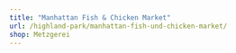 ```yaml
---
title: "Manhattan Fish & Chicken Market"
url: /highland-park/manhattan-fish-und-chicken-market/
shop: Metzgerei
---
```

